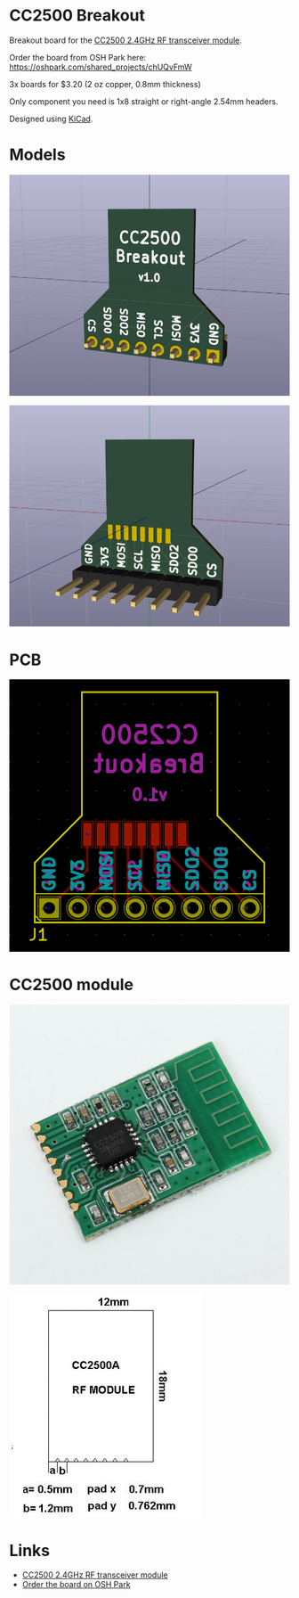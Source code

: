 # CC2500 Breakout

Breakout board for the [CC2500 2.4GHz RF transceiver module](https://www.aliexpress.com/item/Wireless-Transceiver-Module-CC2500-2-4G-2400-2483-5-MHz-ISM-SRD-Low-power-Consistency-Stability/32702148262.html).

Order the board from OSH Park here: <https://oshpark.com/shared_projects/chUQvFmW>

3x boards for $3.20 (2 oz copper, 0.8mm thickness)

Only component you need is 1x8 straight or right-angle 2.54mm headers.

Designed using [KiCad](http://kicad-pcb.org/).

# Models

![3d-back.jpg](images/3d-back.jpg)

![3d-front.jpg](images/3d-front.jpg)

# PCB

![pcb.jpg](images/pcb.jpg)

# CC2500 module

![module.jpg](images/module.jpg)

![footprint.jpg](images/footprint.jpg)

# Links

* [CC2500 2.4GHz RF transceiver module](https://www.aliexpress.com/item/Wireless-Transceiver-Module-CC2500-2-4G-2400-2483-5-MHz-ISM-SRD-Low-power-Consistency-Stability/32702148262.html)
* [Order the board on OSH Park](https://oshpark.com/shared_projects/chUQvFmW)
